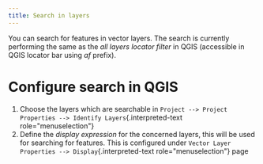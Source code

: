 ```yaml
---
title: Search in layers
---
```


You can search for features in vector layers. The search is currently
performing the same as the *all layers locator filter* in QGIS
(accessible in QGIS locator bar using *af* prefix).

Configure search in QGIS
========================

1.  Choose the layers which are searchable in
    `Project --> Project Properties --> Identify Layers`{.interpreted-text
    role="menuselection"}
2.  Define the *display expression* for the concerned layers, this will
    be used for searching for features. This is configured under
    `Vector Layer Properties --> Display`{.interpreted-text
    role="menuselection"} page
